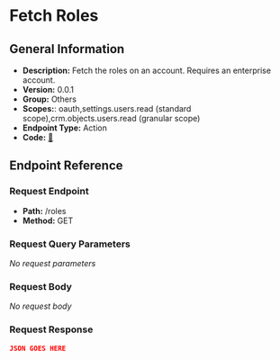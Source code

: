 # Fetch Roles

## General Information

- **Description:** Fetch the roles on an account. Requires an enterprise account.
- **Version:** 0.0.1
- **Group:** Others
- **Scopes:**: oauth,settings.users.read (standard scope),crm.objects.users.read (granular scope)
- **Endpoint Type:** Action
- **Code:** [🔗](https://github.com/NangoHQ/integration-templates/tree/main/integrations/hubspot/actions/fetch-roles.ts)

## Endpoint Reference

### Request Endpoint

- **Path:** /roles
- **Method:** GET

### Request Query Parameters

_No request parameters_

### Request Body

_No request body_

### Request Response

```json
JSON GOES HERE
```
